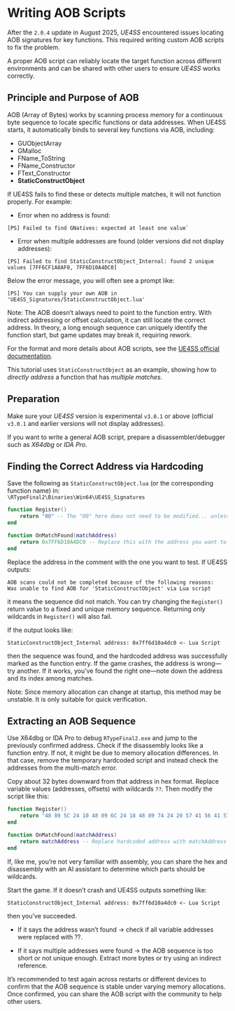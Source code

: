 # Writing AOB Scripts

After the `2.0.4` update in August 2025, *UE4SS* encountered issues locating AOB signatures for key functions. This required writing custom AOB scripts to fix the problem.

A proper AOB script can reliably locate the target function across different environments and can be shared with other users to ensure *UE4SS* works correctly.

## Principle and Purpose of AOB

AOB (Array of Bytes) works by scanning process memory for a continuous byte sequence to locate specific functions or data addresses. When UE4SS starts, it automatically binds to several key functions via AOB, including:

- GUObjectArray  
- GMalloc  
- FName_ToString  
- FName_Constructor  
- FText_Constructor  
- **StaticConstructObject**

If UE4SS fails to find these or detects multiple matches, it will not function properly. For example:

- Error when no address is found:

```
[PS] Failed to find GNatives: expected at least one value`
```

- Error when multiple addresses are found (older versions did not display addresses):

```
[PS] Failed to find StaticConstructObject_Internal: found 2 unique values [7FF6CF1A8AF0, 7FF6D10A4DC0]
``` 

Below the error message, you will often see a prompt like:

```
[PS] You can supply your own AOB in 'UE4SS_Signatures/StaticConstructObject.lua'
```


Note: The AOB doesn’t always need to point to the function entry. With indirect addressing or offset calculation, it can still locate the correct address. In theory, a long enough sequence can uniquely identify the function start, but game updates may break it, requiring rework.

For the format and more details about AOB scripts, see the [UE4SS official documentation](https://docs.ue4ss.com/guides/fixing-compatibility-problems.html).

This tutorial uses `StaticConstructObject` as an example, showing how to *directly address* a function that has *multiple matches*.

## Preparation

Make sure your *UE4SS* version is experimental `v3.0.1` or above (official `v3.0.1` and earlier versions will not display addresses).

If you want to write a general AOB script, prepare a disassembler/debugger such as *X64dbg* or *IDA Pro*.

## Finding the Correct Address via Hardcoding

Save the following as `StaticConstructObject.lua` (or the corresponding function name) in:  
`\RTypeFinal2\Binaries\Win64\UE4SS_Signatures`

```lua
function Register()
    return "00" -- The "00" here does not need to be modified... unless issues occur
end

function OnMatchFound(matchAddress)
    return 0x7FF6D10A4DC0 -- Replace this with the address you want to test
end
```

Replace the address in the comment with the one you want to test. If UE4SS outputs:

```
AOB scans could not be completed because of the following reasons:
Was unable to find AOB for 'StaticConstructObject' via Lua script
```

it means the sequence did not match. You can try changing the `Register()` return value to a fixed and unique memory sequence. Returning only wildcards in `Register()` will also fail.

If the output looks like:

```
StaticConstructObject_Internal address: 0x7ff6d10a4dc0 <- Lua Script
```

then the sequence was found, and the hardcoded address was successfully marked as the function entry. If the game crashes, the address is wrong—try another. If it works, you’ve found the right one—note down the address and its index among matches.

Note: Since memory allocation can change at startup, this method may be unstable. It is only suitable for quick verification.

## Extracting an AOB Sequence

Use X64dbg or IDA Pro to debug `RTypeFinal2.exe` and jump to the previously confirmed address. Check if the disassembly looks like a function entry. If not, it might be due to memory allocation differences. In that case, remove the temporary hardcoded script and instead check the addresses from the multi-match error.

Copy about 32 bytes downward from that address in hex format. Replace variable values (addresses, offsets) with wildcards `??`. Then modify the script like this:

```lua
function Register()
    return "48 89 5C 24 10 48 89 6C 24 18 48 89 74 24 20 57 41 56 41 57 48 81 EC ?? ?? ?? ?? 48 8B 05 ?? ?? ?? ?? 48 33 C4" -- Replace with your extracted hex sequence
end

function OnMatchFound(matchAddress)
    return matchAddress -- Replace hardcoded address with matchAddress
end
```

If, like me, you’re not very familiar with assembly, you can share the hex and disassembly with an AI assistant to determine which parts should be wildcards.

Start the game. If it doesn’t crash and UE4SS outputs something like:

```
StaticConstructObject_Internal address: 0x7ff6d10a4dc0 <- Lua Script
```

then you’ve succeeded.

- If it says the address wasn’t found → check if all variable addresses were replaced with ??.

- If it says multiple addresses were found → the AOB sequence is too short or not unique enough. Extract more bytes or try using an indirect reference.

It’s recommended to test again across restarts or different devices to confirm that the AOB sequence is stable under varying memory allocations. Once confirmed, you can share the AOB script with the community to help other users.